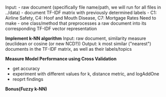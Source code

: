 Input: 
    - raw document (specifically file name/path, we will run for all files in ../data)
    - document TF-IDF matrix with previously determined labels
        - C1: Airline Safety, C4: Hoof and Mouth Disease, C7: Mortgage Rates
Need to make
    - one class/method that preprocesses a raw document into its corresponding TF-IDF vector representation


**Implement k-NN algorithm**
Input: raw document, similarity measure (euclidean or cosine (or new NCD?))
Output: k most similar ("nearest") documents in the TF-IDF matrix, as well as their labels/topics

**Measure Model Performance using Cross Validation**
- get accuracy
- experiment with different values for k, distance metric, and logAddOne
- reoprt findings

**Bonus(Fuzzy k-NN)**